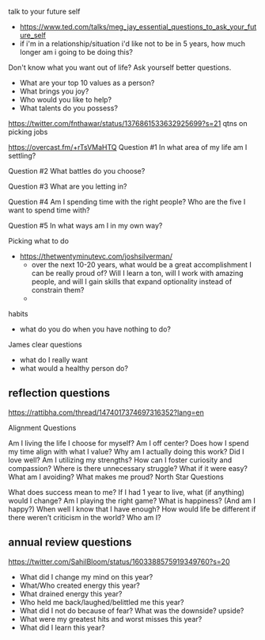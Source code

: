 
talk to your future self
- https://www.ted.com/talks/meg_jay_essential_questions_to_ask_your_future_self
- if i'm in a relationship/situation i'd like not to be in 5 years, how much longer am i going to be doing this?

Don't know what you want out of life? Ask yourself better questions.
- What are your top 10 values as a person?
- What brings you joy?
- Who would you like to help?
- What talents do you possess?

https://twitter.com/fnthawar/status/1376861533632925699?s=21
qtns on picking jobs


https://overcast.fm/+rTsVMaHTQ
Question #1 In what area of my life am I settling?

Question #2 What battles do you choose?

Question #3 What are you letting in?

Question #4 Am I spending time with the right people? Who are the five I want to spend time with?

Question #5 In what ways am I in my own way?


Picking what to do
- https://thetwentyminutevc.com/joshsilverman/
	- over the next 10-20 years, what would be a great accomplishment I can be really proud of? Will I learn a ton, will I work with amazing people, and will I gain skills that expand optionality instead of constrain them?
	- 


habits 
- what do you do when you have nothing to do? 

James clear questions
- what do I really want
- what would a healthy person do?


## reflection questions

https://rattibha.com/thread/1474017374697316352?lang=en


Alignment Questions

Am I living the life I choose for myself?
Am I off center?
Does how I spend my time align with what I value?
Why am I actually doing this work?
Did I love well?
Am I utilizing my strengths?
How can I foster curiosity and compassion?
Where is there unnecessary struggle?
What if it were easy?
What am I avoiding?
What makes me proud?
North Star Questions

What does success mean to me?
If I had 1 year to live, what (if anything) would I change?
Am I playing the right game?
What is happiness? (And am I happy?)
When well I know that I have enough?
How would life be different if there weren’t criticism in the world?
Who am I?

## annual review questions

https://twitter.com/SahilBloom/status/1603388575919349760?s=20
-   What did I change my mind on this year?
- What/Who created energy this year?
- What drained energy this year?
- Who held me back/laughed/belittled me this year?
- What did I not do because of fear? What was the downside? upside?
- What were my greatest hits and worst misses this year?
- What did I learn this year?
